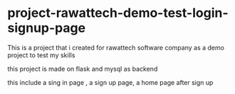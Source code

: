 # project-rawattech-demo-test-login-signup-page

This is a project that i created for rawattech software company as a demo project to test my skills 

this project is made on flask and mysql as backend 

this include a sing in page , a sign up page, a home page after sign up 
